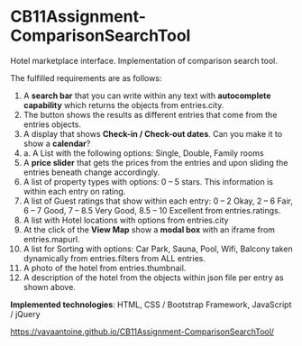 # CB11Assignment-ComparisonSearchTool
Hotel marketplace interface. Implementation  of comparison  search tool.

The fulfilled requirements are as follows:

1. A **search bar** that you can write within any text with **autocomplete capability** which returns the objects from entries.city.
2. The button shows the results as different entries that come from the entries objects.
3. A display that shows **Check-in / Check-out dates**. Can you make it to show a **calendar**? 
3. a. A List with the following options: Single, Double, Family rooms 
4. A **price slider** that gets the prices from the entries and upon sliding the entries beneath change accordingly.
5. A list of property types with options: 0 – 5 stars. This information is within each entry on rating.
6. A list of Guest ratings that show within each entry: 0 – 2 Okay, 2 – 6 Fair, 6 – 7 Good, 7 – 8.5 Very Good, 8.5 – 10 Excellent 
   from entries.ratings.
8. A list with Hotel locations with options from entries.city 
9. At the click of the **View Map** show a **modal box** with an iframe from entries.mapurl.
10. A list for Sorting with options: Car Park, Sauna, Pool, Wifi, Balcony taken dynamically from entries.filters from ALL entries.
11. A photo of the hotel from entries.thumbnail.
12. A description of the hotel from the objects within json file per entry as shown above.

**Implemented technologies**: HTML, CSS / Bootstrap Framework, JavaScript / jQuery

https://vavaantoine.github.io/CB11Assignment-ComparisonSearchTool/
